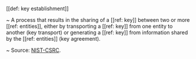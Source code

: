[[def: key establishment]]

~ A process that results in the sharing of a [[ref: key]] between two or more [[ref: entities]], either by transporting a [[ref: key]] from one entity to another (key transport) or generating a [[ref: key]] from information shared by the [[ref: entities]] (key agreement).

~ Source: [NIST-CSRC](https://csrc.nist.gov/glossary/term/key_establishment).

